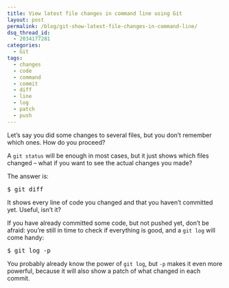 ```yaml
---
title: View latest file changes in command line using Git
layout: post
permalink: /blog/git-show-latest-file-changes-in-command-line/
dsq_thread_id:
  - 2034177281
categories:
  - Git
tags:
  - changes
  - code
  - command
  - commit
  - diff
  - line
  - log
  - patch
  - push
---
```

<div id="jbID-1029" class="jbPost">
  <p>
    Let&#8217;s say you did some changes to several files, but you don&#8217;t remember which ones. How do you proceed?
  </p>
  
  <p>
    A <code>git status</code> will be enough in most cases, but it just shows which files changed &#8211; what if you want to see the actual changes you made?
  </p>
  
  <p>
    The answer is:
  </p>
  
  <pre>$ git diff</pre>
  
  <p>
    It shows every line of code you changed and that you haven&#8217;t committed yet. Useful, isn&#8217;t it?
  </p>
  
  <p>
    If you have already committed some code, but not pushed yet, don&#8217;t be afraid: you&#8217;re still in time to check if everything is good, and a <code>git log</code> will come handy:
  </p>
  
  <pre>$ git log -p</pre>
  
  <p>
    You probably already know the power of <code>git log</code>, but <code>-p</code> makes it even more powerful, because it will also show a patch of what changed in each commit.
  </p>
</div>